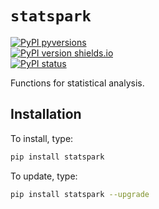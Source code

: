 
<!-- README.md is generated from README.Rmd. Please edit that file -->

# `statspark`

<!-- badges: start -->

<!-- [![Build Status](https://travis-ci.org/joon3216/statspark.svg?branch=master)](https://travis-ci.org/joon3216/statspark) -->

<!-- [![codecov](https://codecov.io/gh/joon3216/statspark/branch/master/graph/badge.svg)](https://codecov.io/gh/joon3216/statspark)   -->

[![PyPI
pyversions](https://img.shields.io/pypi/pyversions/statspark.svg)](https://pypi.python.org/pypi/statspark/)  
[![PyPI version
shields.io](https://img.shields.io/pypi/v/statspark.svg)](https://pypi.python.org/pypi/statspark/)  
[![PyPI
status](https://img.shields.io/pypi/status/statspark.svg)](https://pypi.python.org/pypi/statspark/)  
<!-- badges: end -->

Functions for statistical analysis.

## Installation

To install, type:

``` bash
pip install statspark
```

To update, type:

``` bash
pip install statspark --upgrade
```
